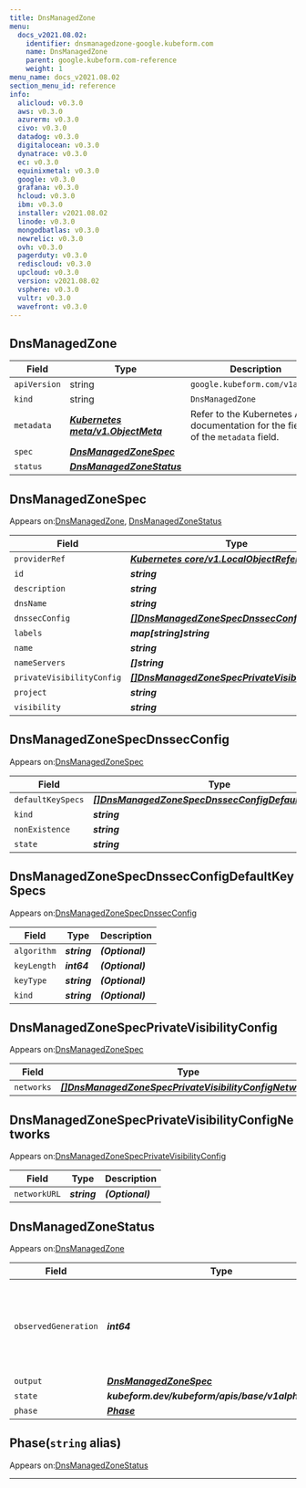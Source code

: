 ```yaml
---
title: DnsManagedZone
menu:
  docs_v2021.08.02:
    identifier: dnsmanagedzone-google.kubeform.com
    name: DnsManagedZone
    parent: google.kubeform.com-reference
    weight: 1
menu_name: docs_v2021.08.02
section_menu_id: reference
info:
  alicloud: v0.3.0
  aws: v0.3.0
  azurerm: v0.3.0
  civo: v0.3.0
  datadog: v0.3.0
  digitalocean: v0.3.0
  dynatrace: v0.3.0
  ec: v0.3.0
  equinixmetal: v0.3.0
  google: v0.3.0
  grafana: v0.3.0
  hcloud: v0.3.0
  ibm: v0.3.0
  installer: v2021.08.02
  linode: v0.3.0
  mongodbatlas: v0.3.0
  newrelic: v0.3.0
  ovh: v0.3.0
  pagerduty: v0.3.0
  rediscloud: v0.3.0
  upcloud: v0.3.0
  version: v2021.08.02
  vsphere: v0.3.0
  vultr: v0.3.0
  wavefront: v0.3.0
---
```


## DnsManagedZone
| Field | Type | Description |
| ------ | ----- | ----------- |
| `apiVersion` | string | `google.kubeform.com/v1alpha1` |
|    `kind` | string | `DnsManagedZone` |
| `metadata` | ***[Kubernetes meta/v1.ObjectMeta](https://v1-18.docs.kubernetes.io/docs/reference/generated/kubernetes-api/v1.18/#objectmeta-v1-meta)***|Refer to the Kubernetes API documentation for the fields of the `metadata` field.|
| `spec` | ***[DnsManagedZoneSpec](#dnsmanagedzonespec)***||
| `status` | ***[DnsManagedZoneStatus](#dnsmanagedzonestatus)***||
## DnsManagedZoneSpec

Appears on:[DnsManagedZone](#dnsmanagedzone), [DnsManagedZoneStatus](#dnsmanagedzonestatus)

| Field | Type | Description |
| ------ | ----- | ----------- |
| `providerRef` | ***[Kubernetes core/v1.LocalObjectReference](https://v1-18.docs.kubernetes.io/docs/reference/generated/kubernetes-api/v1.18/#localobjectreference-v1-core)***||
| `id` | ***string***||
| `description` | ***string***| ***(Optional)*** |
| `dnsName` | ***string***||
| `dnssecConfig` | ***[[]DnsManagedZoneSpecDnssecConfig](#dnsmanagedzonespecdnssecconfig)***| ***(Optional)*** |
| `labels` | ***map[string]string***| ***(Optional)*** |
| `name` | ***string***||
| `nameServers` | ***[]string***| ***(Optional)*** |
| `privateVisibilityConfig` | ***[[]DnsManagedZoneSpecPrivateVisibilityConfig](#dnsmanagedzonespecprivatevisibilityconfig)***| ***(Optional)*** |
| `project` | ***string***| ***(Optional)*** |
| `visibility` | ***string***| ***(Optional)*** |
## DnsManagedZoneSpecDnssecConfig

Appears on:[DnsManagedZoneSpec](#dnsmanagedzonespec)

| Field | Type | Description |
| ------ | ----- | ----------- |
| `defaultKeySpecs` | ***[[]DnsManagedZoneSpecDnssecConfigDefaultKeySpecs](#dnsmanagedzonespecdnssecconfigdefaultkeyspecs)***| ***(Optional)*** |
| `kind` | ***string***| ***(Optional)*** |
| `nonExistence` | ***string***| ***(Optional)*** |
| `state` | ***string***| ***(Optional)*** |
## DnsManagedZoneSpecDnssecConfigDefaultKeySpecs

Appears on:[DnsManagedZoneSpecDnssecConfig](#dnsmanagedzonespecdnssecconfig)

| Field | Type | Description |
| ------ | ----- | ----------- |
| `algorithm` | ***string***| ***(Optional)*** |
| `keyLength` | ***int64***| ***(Optional)*** |
| `keyType` | ***string***| ***(Optional)*** |
| `kind` | ***string***| ***(Optional)*** |
## DnsManagedZoneSpecPrivateVisibilityConfig

Appears on:[DnsManagedZoneSpec](#dnsmanagedzonespec)

| Field | Type | Description |
| ------ | ----- | ----------- |
| `networks` | ***[[]DnsManagedZoneSpecPrivateVisibilityConfigNetworks](#dnsmanagedzonespecprivatevisibilityconfignetworks)***| ***(Optional)*** |
## DnsManagedZoneSpecPrivateVisibilityConfigNetworks

Appears on:[DnsManagedZoneSpecPrivateVisibilityConfig](#dnsmanagedzonespecprivatevisibilityconfig)

| Field | Type | Description |
| ------ | ----- | ----------- |
| `networkURL` | ***string***| ***(Optional)*** |
## DnsManagedZoneStatus

Appears on:[DnsManagedZone](#dnsmanagedzone)

| Field | Type | Description |
| ------ | ----- | ----------- |
| `observedGeneration` | ***int64***| ***(Optional)*** Resource generation, which is updated on mutation by the API Server.|
| `output` | ***[DnsManagedZoneSpec](#dnsmanagedzonespec)***| ***(Optional)*** |
| `state` | ***kubeform.dev/kubeform/apis/base/v1alpha1.State***| ***(Optional)*** |
| `phase` | ***[Phase](#phase)***| ***(Optional)*** |
## Phase(`string` alias)

Appears on:[DnsManagedZoneStatus](#dnsmanagedzonestatus)

---

